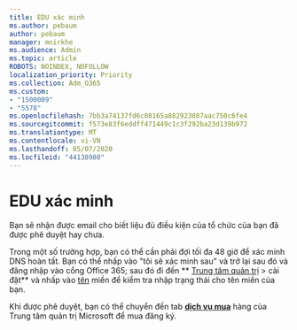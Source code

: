 ```yaml
---
title: EDU xác minh
ms.author: pebaum
author: pebaum
manager: mnirkhe
ms.audience: Admin
ms.topic: article
ROBOTS: NOINDEX, NOFOLLOW
localization_priority: Priority
ms.collection: Adm_O365
ms.custom:
- "1500009"
- "5578"
ms.openlocfilehash: 7bb3a74137fd6c08165a882923087aac750c6fe4
ms.sourcegitcommit: f573e83f6eddff471449c1c3f292ba23d139b972
ms.translationtype: MT
ms.contentlocale: vi-VN
ms.lasthandoff: 05/07/2020
ms.locfileid: "44138980"
---
```

# <a name="edu-verification"></a>EDU xác minh

Bạn sẽ nhận được email cho biết liệu đủ điều kiện của tổ chức của bạn đã được phê duyệt hay chưa.

Trong một số trường hợp, bạn có thể cần phải đợi tối đa 48 giờ để xác minh DNS hoàn tất. Bạn có thể nhấp vào "tôi sẽ xác minh sau" và trở lại sau đó và đăng nhập vào cổng Office 365; sau đó đi đến ** [Trung tâm quản trị](https://admin.microsoft.com/Adminportal/Home?source=applauncher#/homepage) > cài đặt** và nhấp vào [tên](https://admin.microsoft.com/Adminportal/Home?source=applauncher#/Domains) miền để kiểm tra nhập trạng thái cho tên miền của bạn.

Khi được phê duyệt, bạn có thể chuyển đến tab **[dịch vụ mua](https://go.microsoft.com/fwlink/p/?linkid=868433)** hàng của Trung tâm quản trị Microsoft để mua đăng ký.
